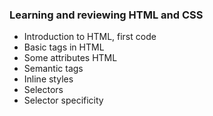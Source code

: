 ### Learning and reviewing HTML and CSS

- Introduction to HTML, first code
- Basic tags in HTML
- Some attributes HTML
- Semantic tags
- Inline styles
- Selectors
- Selector specificity